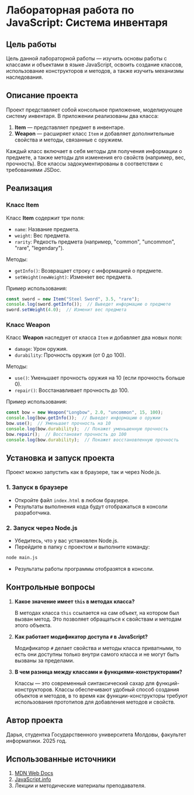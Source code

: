 


# Лабораторная работа по JavaScript: Система инвентаря

## Цель работы

Цель данной лабораторной работы — изучить основы работы с классами и объектами в языке JavaScript, освоить создание классов, использование конструкторов и методов, а также изучить механизмы наследования.

## Описание проекта

Проект представляет собой консольное приложение, моделирующее систему инвентаря. В приложении реализованы два класса:

1. **Item** — представляет предмет в инвентаре.
2. **Weapon** — расширяет класс `Item` и добавляет дополнительные свойства и методы, связанные с оружием.

Каждый класс включает в себя методы для получения информации о предмете, а также методы для изменения его свойств (например, вес, прочность). Все классы задокументированы в соответствии с требованиями JSDoc.

## Реализация

### Класс Item

Класс **Item** содержит три поля:

- `name`: Название предмета.
- `weight`: Вес предмета.
- `rarity`: Редкость предмета (например, "common", "uncommon", "rare", "legendary").

Методы:

- `getInfo()`: Возвращает строку с информацией о предмете.
- `setWeight(newWeight)`: Изменяет вес предмета.

Пример использования:

```javascript
const sword = new Item("Steel Sword", 3.5, "rare");
console.log(sword.getInfo());  // Выведет информацию о предмете
sword.setWeight(4.0);  // Изменит вес предмета
````

### Класс Weapon

Класс **Weapon** наследует от класса `Item` и добавляет два новых поля:

* `damage`: Урон оружия.
* `durability`: Прочность оружия (от 0 до 100).

Методы:

* `use()`: Уменьшает прочность оружия на 10 (если прочность больше 0).
* `repair()`: Восстанавливает прочность до 100.

Пример использования:

```javascript
const bow = new Weapon("Longbow", 2.0, "uncommon", 15, 100);
console.log(bow.getInfo());  // Выведет информацию о оружии
bow.use();  // Уменьшает прочность на 10
console.log(bow.durability);  // Покажет уменьшенную прочность
bow.repair();  // Восстановит прочность до 100
console.log(bow.durability);  // Покажет восстановленную прочность
```

## Установка и запуск проекта

Проект можно запустить как в браузере, так и через Node.js.

### 1. Запуск в браузере

* Откройте файл `index.html` в любом браузере.
* Результаты выполнения кода будут отображаться в консоли разработчика.

### 2. Запуск через Node.js

* Убедитесь, что у вас установлен Node.js.
* Перейдите в папку с проектом и выполните команду:

```bash
node main.js
```

* Результаты работы программы отобразятся в консоли.

## Контрольные вопросы

1. **Какое значение имеет `this` в методах класса?**

   В методах класса `this` ссылается на сам объект, на котором был вызван метод. Это позволяет обращаться к свойствам и методам этого объекта.

2. **Как работает модификатор доступа `#` в JavaScript?**

   Модификатор `#` делает свойства и методы класса приватными, то есть они доступны только внутри самого класса и не могут быть вызваны за пределами.

3. **В чем разница между классами и функциями-конструкторами?**

   Классы — это современный синтаксический сахар для функций-конструкторов. Классы обеспечивают удобный способ создания объектов и методов, в то время как функции-конструкторы требуют использования прототипов для добавления методов и свойств.



## Автор проекта

Дарья, студентка Государственного университета Молдовы, факультет информатики. 2025 год.

## Использованные источники

1. [MDN Web Docs](https://developer.mozilla.org/ru/docs/Web/JavaScript)
2. [JavaScript.info](https://learn.javascript.ru/)
3. Лекции и методические материалы преподавателя.

